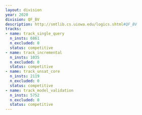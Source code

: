 ```yaml
---
layout: division
year: 2020
division: QF_BV
description: http://smtlib.cs.uiowa.edu/logics.shtml#QF_BV
tracks:
- name: track_single_query
  n_insts: 6861
  n_excluded: 0
  status: competitive
- name: track_incremental
  n_insts: 1035
  n_excluded: 0
  status: competitive
- name: track_unsat_core
  n_insts: 2119
  n_excluded: 0
  status: competitive
- name: track_model_validation
  n_insts: 5752
  n_excluded: 0
  status: competitive
---
```



